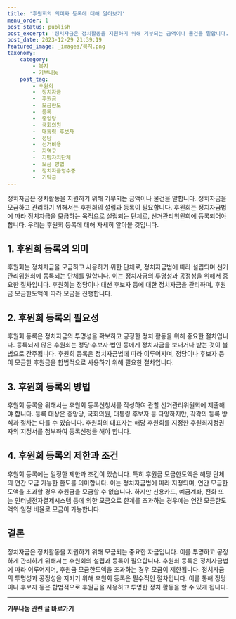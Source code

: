 ```yaml
---
title: '후원회의 의미와 등록에 대해 알아보기'
menu_order: 1
post_status: publish
post_excerpt: '정치자금은 정치활동을 지원하기 위해 기부되는 금액이나 물건을 말합니다. 정치자금을 모금하고 관리하기 위해서는 후원회의 설립과 등록이 필요합니다. 후원회는 정치자금법에 따라 정치자금을 모금하는 목적으로 설립되는 단체로, 선거관리위원회에 등록되어야 합니다. 우리는 후원회 등록에 대해 자세히 알아볼 것입니다.'
post_date: 2023-12-29 21:39:19
featured_image: _images/복지.png
taxonomy:
    category:
        - 복지
        - 기부나눔
    post_tag:
        - 후원회
        -  정치자금
        -  후원금
        -  모금한도
        -  등록
        -  중앙당
        -  국회의원
        -  대통령 후보자
        -  정당
        -  선거비용
        -  지역구
        -  지방자치단체
        -  모금 방법
        -  정치자금영수증
        -  기탁금
---
```



정치자금은 정치활동을 지원하기 위해 기부되는 금액이나 물건을 말합니다. 정치자금을 모금하고 관리하기 위해서는 후원회의 설립과 등록이 필요합니다. 후원회는 정치자금법에 따라 정치자금을 모금하는 목적으로 설립되는 단체로, 선거관리위원회에 등록되어야 합니다. 우리는 후원회 등록에 대해 자세히 알아볼 것입니다.

## 1. 후원회 등록의 의미

후원회는 정치자금을 모금하고 사용하기 위한 단체로, 정치자금법에 따라 설립되며 선거관리위원회에 등록되는 단체를 말합니다. 이는 정치자금의 투명성과 공정성을 위해서 중요한 절차입니다. 후원회는 정당이나 대선 후보자 등에 대한 정치자금을 관리하며, 후원금 모금한도액에 따라 모금을 진행합니다.

## 2. 후원회 등록의 필요성

후원회 등록은 정치자금의 투명성을 확보하고 공정한 정치 활동을 위해 중요한 절차입니다. 등록되지 않은 후원회는 정당·후보자·법인 등에게 정치자금을 보내거나 받는 것이 불법으로 간주됩니다. 후원회 등록은 정치자금법에 따라 이루어지며, 정당이나 후보자 등이 모금한 후원금을 합법적으로 사용하기 위해 필요한 절차입니다.

## 3. 후원회 등록의 방법

후원회 등록을 위해서는 후원회 등록신청서를 작성하여 관할 선거관리위원회에 제출해야 합니다. 등록 대상은 중앙당, 국회의원, 대통령 후보자 등 다양하지만, 각각의 등록 방식과 절차는 다를 수 있습니다. 후원회의 대표자는 해당 후원회를 지정한 후원회지정권자의 지정서를 첨부하여 등록신청을 해야 합니다.

## 4. 후원회 등록의 제한과 조건

후원회 등록에는 일정한 제한과 조건이 있습니다. 특히 후원금 모금한도액은 해당 단체의 연간 모금 가능한 한도를 의미합니다. 이는 정치자금법에 따라 지정되며, 연간 모금한도액을 초과할 경우 후원금을 모금할 수 없습니다. 하지만 신용카드, 예금계좌, 전화 또는 인터넷전자결제시스템 등에 의한 모금으로 한계를 초과하는 경우에는 연간 모금한도액의 일정 비율로 모금이 가능합니다.

## 결론

정치자금은 정치활동을 지원하기 위해 모금되는 중요한 자금입니다. 이를 투명하고 공정하게 관리하기 위해서는 후원회의 설립과 등록이 필요합니다. 후원회 등록은 정치자금법에 따라 이루어지며, 후원금 모금한도액을 초과하는 경우 모금이 제한됩니다. 정치자금의 투명성과 공정성을 지키기 위해 후원회 등록은 필수적인 절차입니다. 이를 통해 정당이나 후보자 등은 합법적으로 후원금을 사용하고 투명한 정치 활동을 할 수 있게 됩니다.
<!-- wp:separator -->
<hr class="wp-block-separator has-alpha-channel-opacity"/>
<!-- /wp:separator -->

<!-- wp:group {"backgroundColor":"base","layout":{"type":"constrained"}} -->
<div class="wp-block-group has-base-background-color has-background"><!-- wp:paragraph {"align":"center","fontSize":"medium"} -->
<p class="has-text-align-center has-large-font-size"><strong>기부나눔 관련 글 바로가기</strong></p>
<!-- /wp:paragraph -->


<!-- wp:latest-posts
{"categories":[{"id":15165,"count":19,"description":"","link":"https://uknowlaw.com/category/%ea%b8%b0%eb%b6%80%eb%82%98%eb%88%94/","name":"기부나눔","slug":"기부나눔","taxonomy":"category","parent":0,"meta":[],"_links":{"self":[{"href":"https://uknowlaw.com/wp-json/wp/v2/categories/15165"}],"collection":[{"href":"https://uknowlaw.com/wp-json/wp/v2/categories"}],"about":[{"href":"https://uknowlaw.com/wp-json/wp/v2/taxonomies/category"}],"wp:post_type":[{"href":"https://uknowlaw.com/wp-json/wp/v2/posts?categories=15165"}],"curies":[{"name":"wp","href":"https://api.w.org/{rel}","templated":true}]}}],"postsToShow":100,"excerptLength":28,"postLayout":"grid","columns":2,"featuredImageAlign":"left","featuredImageSizeSlug":"large","fontSize":"small"} /--></div>
<!-- /wp:group -->